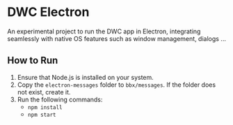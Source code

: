 # DWC Electron

An experimental project to run the DWC app in Electron, integrating seamlessly with native OS features such as window management, dialogs ...

## How to Run

1. Ensure that Node.js is installed on your system.
2. Copy the `electron-messages` folder to `bbx/messages`. If the folder does not exist, create it.
3. Run the following commands:
   - `npm install`
   - `npm start`


